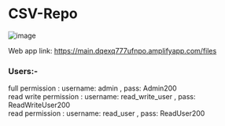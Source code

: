 # CSV-Repo 
![image](https://user-images.githubusercontent.com/92638982/236921439-e35b1258-38b6-46dd-affa-b98a5fb5a475.png)

Web app link: https://main.dqexq777ufnpo.amplifyapp.com/files

### Users:-
full permission : username: admin , pass: Admin200<br>
read write permission : username: read_write_user , pass: ReadWriteUser200<br>
read permission : username: read_user , pass: ReadUser200<br>
